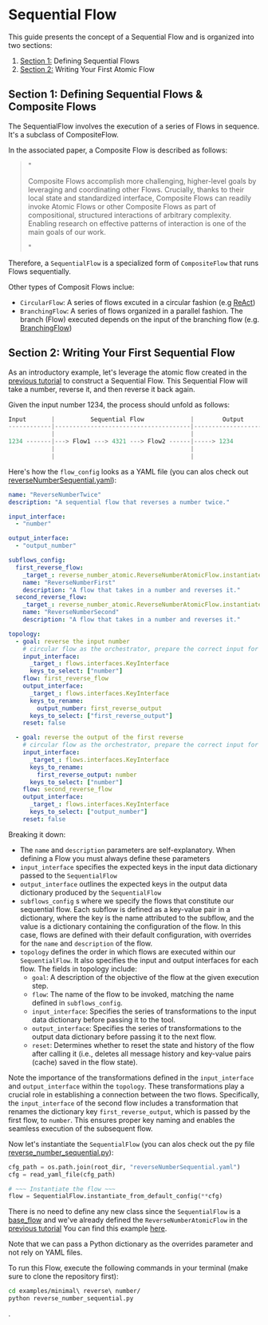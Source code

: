 # Sequential Flow

This guide presents the concept of a Sequential Flow and is organized into two sections:
1. [Section 1:](#section-1-defining-sequential-flows--composite-flows) Defining Sequential Flows
2. [Section 2:](#section-2-writing-your-first-sequential-flow) Writing Your First Atomic Flow

## Section 1: Defining Sequential Flows & Composite Flows

The SequentialFlow involves the execution of a series of Flows in sequence. It's a subclass of CompositeFlow.

In the associated paper, a Composite Flow is described as follows:

> "
>
> Composite Flows accomplish more challenging, higher-level goals by leveraging and coordinating
> other Flows. Crucially, thanks to their local state and standardized interface, Composite Flows
> can readily invoke Atomic Flows or other Composite Flows as part of compositional, structured
> interactions of arbitrary complexity. Enabling research on effective patterns of interaction is one of
> the main goals of our work.
>
> "

Therefore, a `SequentialFlow` is a specialized form of `CompositeFlow` that runs Flows sequentially.

Other types of Composit Flows inclue:
* `CircularFlow`: A series of flows excuted in a circular fashion (e.g [ReAct](../examples/ReAct/))
* `BranchingFlow`: A series of flows organized in a parallel fashion. The branch (Flow) executed depends on the input of the branching flow (e.g. [BranchingFlow](../flows/base_flows/branching.py))

## Section 2: Writing Your First Sequential Flow

As an introductory example, let's leverage the atomic flow created in the [previous tutorial](./atomic_flow.md) to construct a Sequential Flow. This Sequential Flow will take a number, reverse it, and then reverse it back again.

Given the input number 1234, the process should unfold as follows:

```rust
Input       |          Sequential Flow             |        Output          |
------------|--------------------------------------|------------------------|
            |                                      |                        |
1234 -------|---> Flow1 ---> 4321 ---> Flow2 ------|-----> 1234             |
            |                                      |                        |
            |                                      |                        |
```

Here's how the `flow_config` looks as a YAML file (you can alos check out [reverseNumberSequential.yaml](../examples/minimal%20reverse%20number/reverseNumberSequential.yaml)):
```yaml
name: "ReverseNumberTwice"
description: "A sequential flow that reverses a number twice."

input_interface:
  - "number"

output_interface:
  - "output_number"

subflows_config:
  first_reverse_flow:
    _target_: reverse_number_atomic.ReverseNumberAtomicFlow.instantiate_from_default_config
    name: "ReverseNumberFirst"
    description: "A flow that takes in a number and reverses it."
  second_reverse_flow:
    _target_: reverse_number_atomic.ReverseNumberAtomicFlow.instantiate_from_default_config
    name: "ReverseNumberSecond"
    description: "A flow that takes in a number and reverses it."

topology:
  - goal: reverse the input number
    # circular flow as the orchestrator, prepare the correct input for the agent
    input_interface:
      _target_: flows.interfaces.KeyInterface
      keys_to_select: ["number"]
    flow: first_reverse_flow
    output_interface:
      _target_: flows.interfaces.KeyInterface
      keys_to_rename:
        output_number: first_reverse_output
      keys_to_select: ["first_reverse_output"]
    reset: false

  - goal: reverse the output of the first reverse
    # circular flow as the orchestrator, prepare the correct input for the agent
    input_interface:
      _target_: flows.interfaces.KeyInterface
      keys_to_rename:
        first_reverse_output: number
      keys_to_select: ["number"]
    flow: second_reverse_flow
    output_interface:
      _target_: flows.interfaces.KeyInterface
      keys_to_select: ["output_number"]
    reset: false
```

Breaking it down:
* The `name` and `description` parameters are self-explanatory. When defining a Flow you must always define these parameters
* `input_interface` specifies the expected keys in the input data dictionary passed to the  `SequentialFlow`
* `output_interface`  outlines the expected keys in the output data dictionary produced by the `SequentialFlow`
* `subflows_config` s where we specify the flows that constitute our sequential flow. Each subflow is defined 
as a key-value pair in a dictionary, where the key is the name attributed to the subflow, and the value 
is a dictionary containing the configuration of the flow. In this case, flows are defined with their 
default configuration, with overrides for the `name` and `description` of the flow.
* `topology` defines the order in which flows are executed within our `SequentialFlow`. 
It also specifies the input and output interfaces for each flow. The fields in topology include:
    * `goal`: A description of the objective of the flow at the given execution step.
    * `flow`: The name of the flow to be invoked, matching the name defined in `subflows_config`.
    * `input_interface`: Specifies the series of transformations to the input data 
    dictionary before passing it to the tool.
    * `output_interface`:  Specifies the series of transformations to the output data dictionary 
    before passing it to the next flow.
    * `reset`: Determines whether to reset the state and history of the flow after calling it (i.e., deletes all message history and key-value pairs (cache) saved in the flow state). 


Note the importance of the transformations defined in the `input_interface` and `output_interface` 
within the `topology`. These transformations play a crucial role in establishing a connection 
between the two flows. Specifically, the `input_interface` of the second flow includes a transformation 
that renames the dictionary key `first_reverse_output`, which is passed by the first flow, to `number`. 
This ensures proper key naming and enables the seamless execution of the subsequent flow.

Now let's instantiate the `SequentialFlow` (you can alos check out the py file 
[reverse_number_sequential.py](../examples/minimal%20reverse%20number/reverse_number_sequential.py)):

```python
cfg_path = os.path.join(root_dir, "reverseNumberSequential.yaml")
cfg = read_yaml_file(cfg_path)

# ~~~ Instantiate the flow ~~~
flow = SequentialFlow.instantiate_from_default_config(**cfg)
```

There is no need to define any new class 
since the `SequentialFlow` is a [base_flow](../flows/base_flows/sequential.py) and we've already
defined the `ReverseNumberAtomicFlow` in the [previous tutorial](./atomic_flow.md) 
You can find this example [here](../examples/minimal%20reverse%20number/).

Note that we can pass a Python dictionary as the overrides parameter and not rely on YAML files.

To run this Flow, execute the following commands in your terminal (make sure to clone the repository first):
```bash
cd examples/minimal\ reverse\ number/
python reverse_number_sequential.py
```






.